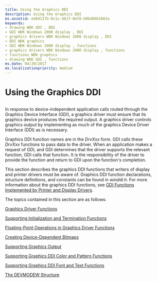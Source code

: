 ```yaml
---
title: Using the Graphics DDI
description: Using the Graphics DDI
ms.assetid: e48d117b-8c1c-4617-84f8-b0b489b1083a
keywords:
- drawing WDK GDI , DDI
- GDI WDK Windows 2000 display , DDI
- graphics drivers WDK Windows 2000 display , DDI
- DDI WDK graphics
- GDI WDK Windows 2000 display , functions
- graphics drivers WDK Windows 2000 display , functions
- functions WDK graphics
- drawing WDK GDI , functions
ms.date: 04/20/2017
ms.localizationpriority: medium
---
```


# Using the Graphics DDI


## <span id="ddk_using_the_graphics_ddi_gg"></span><span id="DDK_USING_THE_GRAPHICS_DDI_GG"></span>


In response to device-independent application calls routed through the Graphics Device Interface (GDI), a graphics driver must ensure that its graphics device produces the required output. A graphics driver controls graphics output by implementing as much of the graphics Device Driver Interface (DDI) as is necessary.

Graphics DDI function names are in the *DrvXxx* form. GDI calls these *DrvXxx* functions to pass data to the driver. When an application makes a request of GDI, and GDI determines that the driver supports the relevant function, GDI calls that function. It is the responsibility of the driver to provide the function and return to GDI upon the function's completion.

This section describes the graphics DDI functions that writers of display and printer drivers must be aware of. Graphics DDI function declarations, structure definitions, and constants can be found in *winddi.h*. For more information about the graphics DDI functions, see [GDI Functions Implemented by Printer and Display Drivers](https://docs.microsoft.com/windows-hardware/drivers/ddi/content/index).

The topics contained in this section are as follows:

[Graphics Driver Functions](graphics-driver-functions.md)

[Supporting Initialization and Termination Functions](supporting-initialization-and-termination-functions.md)

[Floating-Point Operations in Graphics Driver Functions](floating-point-operations-in-graphics-driver-functions.md)

[Creating Device-Dependent Bitmaps](creating-device-dependent-bitmaps.md)

[Supporting Graphics Output](supporting-graphics-output.md)

[Supporting Graphics DDI Color and Pattern Functions](supporting-graphics-ddi-color-and-pattern-functions.md)

[Supporting Graphics DDI Font and Text Functions](supporting-graphics-ddi-font-and-text-functions.md)

[The DEVMODEW Structure](the-devmodew-structure.md)

 

 





